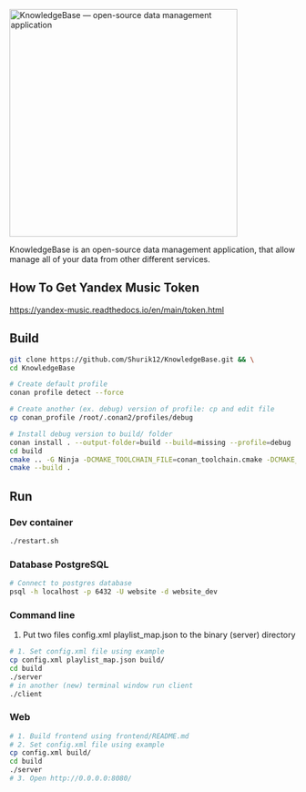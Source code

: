 [<img alt="KnowledgeBase — open-source data management application" width="400px" src="https://www.dqglobal.com/wp-content/uploads/2017/07/Data-Management.jpg" />](https://google.com/)

KnowledgeBase is an open-source data management application, that allow manage all of your data from other different services. 

## How To Get Yandex Music Token
https://yandex-music.readthedocs.io/en/main/token.html

## Build
```bash
git clone https://github.com/Shurik12/KnowledgeBase.git && \
cd KnowledgeBase

# Create default profile
conan profile detect --force

# Create another (ex. debug) version of profile: cp and edit file
cp conan_profile /root/.conan2/profiles/debug

# Install debug version to build/ folder
conan install . --output-folder=build --build=missing --profile=debug
cd build
cmake .. -G Ninja -DCMAKE_TOOLCHAIN_FILE=conan_toolchain.cmake -DCMAKE_BUILD_TYPE=Debug -DCMAKE_C_COMPILER=/usr/bin/clang-18 -DCMAKE_CXX_COMPILER=/usr/bin/clang++-18
cmake --build .
```

## Run

### Dev container
```bash
./restart.sh
```

### Database PostgreSQL
```bash
# Connect to postgres database
psql -h localhost -p 6432 -U website -d website_dev
```

### Command line
1. Put two files config.xml playlist_map.json to the binary (server) directory
```bash
# 1. Set config.xml file using example
cp config.xml playlist_map.json build/
cd build
./server
# in another (new) terminal window run client
./client
```
### Web
```bash
# 1. Build frontend using frontend/README.md
# 2. Set config.xml file using example
cp config.xml build/
cd build
./server
# 3. Open http://0.0.0.0:8080/
```

